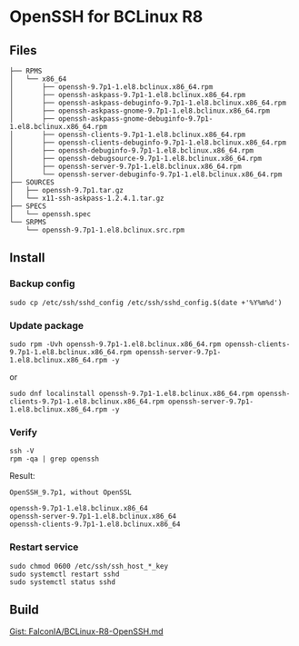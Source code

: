 # OpenSSH for BCLinux R8

## Files

```plain
├── RPMS
│   └── x86_64
│       ├── openssh-9.7p1-1.el8.bclinux.x86_64.rpm
│       ├── openssh-askpass-9.7p1-1.el8.bclinux.x86_64.rpm
│       ├── openssh-askpass-debuginfo-9.7p1-1.el8.bclinux.x86_64.rpm
│       ├── openssh-askpass-gnome-9.7p1-1.el8.bclinux.x86_64.rpm
│       ├── openssh-askpass-gnome-debuginfo-9.7p1-1.el8.bclinux.x86_64.rpm
│       ├── openssh-clients-9.7p1-1.el8.bclinux.x86_64.rpm
│       ├── openssh-clients-debuginfo-9.7p1-1.el8.bclinux.x86_64.rpm
│       ├── openssh-debuginfo-9.7p1-1.el8.bclinux.x86_64.rpm
│       ├── openssh-debugsource-9.7p1-1.el8.bclinux.x86_64.rpm
│       ├── openssh-server-9.7p1-1.el8.bclinux.x86_64.rpm
│       └── openssh-server-debuginfo-9.7p1-1.el8.bclinux.x86_64.rpm
├── SOURCES
│   ├── openssh-9.7p1.tar.gz
│   └── x11-ssh-askpass-1.2.4.1.tar.gz
├── SPECS
│   └── openssh.spec
└── SRPMS
    └── openssh-9.7p1-1.el8.bclinux.src.rpm
```

## Install

### Backup config

```shell
sudo cp /etc/ssh/sshd_config /etc/ssh/sshd_config.$(date +'%Y%m%d')
```

### Update package

```shell
sudo rpm -Uvh openssh-9.7p1-1.el8.bclinux.x86_64.rpm openssh-clients-9.7p1-1.el8.bclinux.x86_64.rpm openssh-server-9.7p1-1.el8.bclinux.x86_64.rpm -y
```

or

```shell
sudo dnf localinstall openssh-9.7p1-1.el8.bclinux.x86_64.rpm openssh-clients-9.7p1-1.el8.bclinux.x86_64.rpm openssh-server-9.7p1-1.el8.bclinux.x86_64.rpm -y
```

### Verify 

```shell
ssh -V
rpm -qa | grep openssh
```

Result: 
```plain
OpenSSH_9.7p1, without OpenSSL

openssh-9.7p1-1.el8.bclinux.x86_64
openssh-server-9.7p1-1.el8.bclinux.x86_64
openssh-clients-9.7p1-1.el8.bclinux.x86_64
```

### Restart service

```shell
sudo chmod 0600 /etc/ssh/ssh_host_*_key
sudo systemctl restart sshd
sudo systemctl status sshd
```

## Build

[Gist: FalconIA/BCLinux-R8-OpenSSH.md](https://gist.github.com/FalconIA/42d7b44ff3872be32e946de7182c21c4/12658ab07c42908cadea04aa3b9306cb6e0a73a1)
